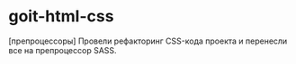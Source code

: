 # goit-html-css
[препроцессоры] Провели рефакторинг CSS-кода проекта и перенесли все на препроцессор SASS.
